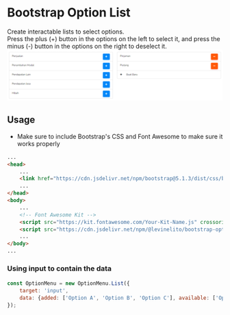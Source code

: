 # Bootstrap Option List
Create interactable lists to select options.  
Press the plus (+) button in the options on the left to select it, and press the minus (-) button
in the options on the right to deselect it.
![Sample List from Kazhier.com](https://github.com/LevineLighto/bootstrap-option-menu/blob/0808ca9e8c2c5589e53fdfaa6ed84c6240f45991/demo/screenshot/Kz-sample.png)

## Usage
* Make sure to include Bootstrap's CSS and Font Awesome to make sure it works properly
``` HTML
...
<head>
    ...
    <link href="https://cdn.jsdelivr.net/npm/bootstrap@5.1.3/dist/css/bootstrap.min.css" rel="stylesheet" integrity="sha384-1BmE4kWBq78iYhFldvKuhfTAU6auU8tT94WrHftjDbrCEXSU1oBoqyl2QvZ6jIW3" crossorigin="anonymous">
    ...
</head>
<body>
    ...
    <!-- Font Awesome Kit -->
    <script src="https://kit.fontawesome.com/Your-Kit-Name.js" crossorigin="anonymous"></script>
    <script src="https://cdn.jsdelivr.net/npm/@levinelito/bootstrap-option-menu"></script>
    ...
</body>
...
```

### Using input to contain the data
``` javascript
const OptionMenu = new OptionMenu.List({
    target: 'input',
    data: {added: ['Option A', 'Option B', 'Option C'], available: ['Option D', 'Option E', 'Option F', 'Option G']},
});
```